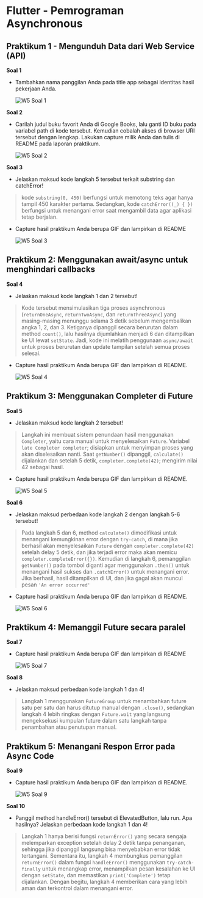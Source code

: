 # Flutter - Pemrograman Asynchronous

## Praktikum 1 - Mengunduh Data dari Web Service (API)
**Soal 1**
- Tambahkan nama panggilan Anda pada title app sebagai identitas hasil pekerjaan Anda.  

  ![W5 Soal 1](images/W5-soal1.jpg)

**Soal 2**
- Carilah judul buku favorit Anda di Google Books, lalu ganti ID buku pada variabel path di kode tersebut. Kemudian cobalah akses di browser URI tersebut dengan lengkap. Lakukan capture milik Anda dan tulis di README pada laporan praktikum.  

  ![W5 Soal 2](images/W5-soal2.jpg)

**Soal 3**
- Jelaskan maksud kode langkah 5 tersebut terkait substring dan catchError!  
> kode `substring(0, 450)` berfungsi untuk memotong teks agar hanya tampil 450 karakter pertama. Sedangkan, kode `catchError((_) { })` berfungsi untuk menangani error saat mengambil data agar aplikasi tetap berjalan.
- Capture hasil praktikum Anda berupa GIF dan lampirkan di README

  ![W5 Soal 3](images/W5-soal3.gif)  

## Praktikum 2: Menggunakan await/async untuk menghindari callbacks
**Soal 4**
- Jelaskan maksud kode langkah 1 dan 2 tersebut!  
> Kode tersebut mensimulasikan tiga proses asynchronous (`returnOneAsync`, `returnTwoAsync`, dan `returnThreeAsync`) yang masing-masing menunggu selama 3 detik sebelum mengembalikan angka 1, 2, dan 3. Ketiganya dipanggil secara berurutan dalam method `count()`, lalu hasilnya dijumlahkan menjadi 6 dan ditampilkan ke UI lewat `setState`. Jadi, kode ini melatih penggunaan `async/await` untuk proses berurutan dan update tampilan setelah semua proses selesai.
- Capture hasil praktikum Anda berupa GIF dan lampirkan di README.

  ![W5 Soal 4](images/W5-soal4.gif)

## Praktikum 3: Menggunakan Completer di Future
**Soal 5**
- Jelaskan maksud kode langkah 2 tersebut!  
> Langkah ini membuat sistem penundaan hasil menggunakan `Completer`, yaitu cara manual untuk menyelesaikan `Future`. Variabel `late Completer completer`; disiapkan untuk menyimpan proses yang akan diselesaikan nanti. Saat `getNumber()` dipanggil, `calculate()` dijalankan dan setelah 5 detik, `completer.complete(42)`; mengirim nilai 42 sebagai hasil.
- Capture hasil praktikum Anda berupa GIF dan lampirkan di README.

  ![W5 Soal 5](images/W5-soal5.gif)

**Soal 6**
- Jelaskan maksud perbedaan kode langkah 2 dengan langkah 5-6 tersebut!
> Pada langkah 5 dan 6, method `calculate()` dimodifikasi untuk menangani kemungkinan error dengan `try-catch`, di mana jika berhasil akan menyelesaikan `Future` dengan `completer.complete(42)` setelah delay 5 detik, dan jika terjadi error maka akan memicu `completer.completeError({})`. Kemudian di langkah 6, pemanggilan `getNumber()` pada tombol diganti agar menggunakan `.then()` untuk menangani hasil sukses dan `.catchError()` untuk menangani error. Jika berhasil, hasil ditampilkan di UI, dan jika gagal akan muncul pesan `'An error occurred'`  
- Capture hasil praktikum Anda berupa GIF dan lampirkan di README.

  ![W5 Soal 6](images/W5-soal6.gif)


## Praktikum 4: Memanggil Future secara paralel
**Soal 7**
- Capture hasil praktikum Anda berupa GIF dan lampirkan di README

  ![W5 Soal 7](images/W5-soal7.gif)

**Soal 8**
- Jelaskan maksud perbedaan kode langkah 1 dan 4!  
> Langkah 1 menggunakan `FutureGroup` untuk menambahkan future satu per satu dan harus ditutup manual dengan `.close()`, sedangkan langkah 4 lebih ringkas dengan `Future.wait` yang langsung mengeksekusi kumpulan future dalam satu langkah tanpa penambahan atau penutupan manual.

## Praktikum 5: Menangani Respon Error pada Async Code
**Soal 9**
- Capture hasil praktikum Anda berupa GIF dan lampirkan di README.

  ![W5 Soal 9](images/W5-soal9.gif)

**Soal 10**
- Panggil method handleError() tersebut di ElevatedButton, lalu run. Apa hasilnya? Jelaskan perbedaan kode langkah 1 dan 4!
> Langkah 1 hanya berisi fungsi `returnError()` yang secara sengaja melemparkan exception setelah delay 2 detik tanpa penanganan, sehingga jika dipanggil langsung bisa menyebabkan error tidak tertangani. Sementara itu, langkah 4 membungkus pemanggilan `returnError()` dalam fungsi `handleError()` menggunakan `try-catch-finally` untuk menangkap error, menampilkan pesan kesalahan ke UI dengan `setState`, dan memastikan `print('Complete')` tetap dijalankan. Dengan begitu, langkah 4 memberikan cara yang lebih aman dan terkontrol dalam menangani error.